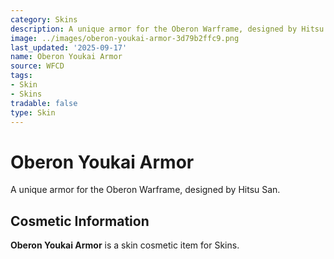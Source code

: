 ```yaml
---
category: Skins
description: A unique armor for the Oberon Warframe, designed by Hitsu San.
image: ../images/oberon-youkai-armor-3d79b2ffc9.png
last_updated: '2025-09-17'
name: Oberon Youkai Armor
source: WFCD
tags:
- Skin
- Skins
tradable: false
type: Skin
---
```


# Oberon Youkai Armor

A unique armor for the Oberon Warframe, designed by Hitsu San.

## Cosmetic Information

**Oberon Youkai Armor** is a skin cosmetic item for Skins.

